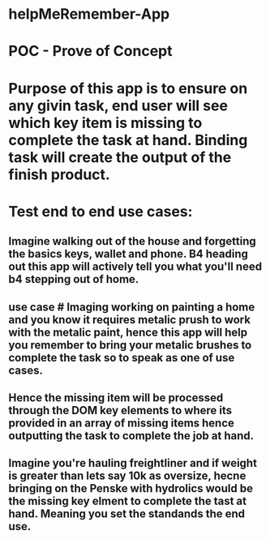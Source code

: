 # helpMeRemember-App
# POC - Prove of Concept
# Purpose of this app is to ensure on any givin task, end user will see which key item is missing to complete the task at hand. Binding task will create the output of the finish product.   
# Test end to end use cases:
## Imagine walking out of the house and forgetting the basics keys, wallet and phone. B4 heading out this app will actively tell you what you'll need b4 stepping out of home.
## use case # Imaging working on painting a home and you know it requires metalic prush to work with the metalic paint, hence this app will help you remember to bring your metalic brushes to complete the task so to speak as one of use cases. 
## Hence the missing item will be processed through the DOM key elements to where its provided in an array of missing items hence outputting the task to complete the job at hand. 
## Imagine you're hauling freightliner and if weight is greater than lets say 10k as oversize, hecne bringing on the Penske with hydrolics would be the missing key elment to complete the tast at hand. Meaning you set the standands the end use. 
